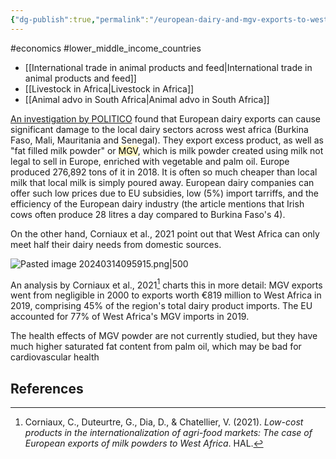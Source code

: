 ```yaml
---
{"dg-publish":true,"permalink":"/european-dairy-and-mgv-exports-to-west-africa/","created":"2024-03-14T10:31:20.000+00:00","updated":"2025-09-28T23:51:13.782+01:00"}
---
```


#economics #lower_middle_income_countries 

- [[International trade in animal products and feed\|International trade in animal products and feed]]
- [[Livestock in Africa\|Livestock in Africa]]
- [[Animal advo in South Africa\|Animal advo in South Africa]]

[An investigation by POLITICO](https://www.politico.eu/interactive/the-eu-milk-lookalike-that-is-devastating-west-africas-dairy-sector/) found that European dairy exports can cause significant damage to the local dairy sectors across west africa (Burkina Faso, Mali, Mauritania and Senegal). They export excess product, as well as "fat filled milk powder" or <mark style="background: #FFF3A3A6;">MGV</mark>, which is milk powder created using milk not legal to sell in Europe, enriched with vegetable and palm oil. Europe produced 276,892 tons of it in 2018. It is often so much cheaper than local milk that local milk is simply poured away. European dairy companies can offer such low prices due to EU subsidies, low (5%) import tarriffs, and the efficiency of the European dairy industry (the article mentions that Irish cows often produce 28 litres a day compared to Burkina Faso's 4).

On the other hand, Corniaux et al., 2021 point out that West Africa can only meet half their dairy needs from domestic sources.

![Pasted image 20240314095915.png|500](/img/user/Pasted%20image%2020240314095915.png)

An analysis by Corniaux et al., 2021[^1] charts this in more detail: MGV exports went from negligible in 2000 to exports worth €819 million to West Africa in 2019, comprising 45% of the region's total dairy product imports. The EU accounted for 77% of West Africa's MGV imports in 2019. 

The health effects of MGV powder are not currently studied, but they have much higher saturated fat content from palm oil, which may be bad for cardiovascular health

## References
[^1]: Corniaux, C., Duteurtre, G., Dia, D., & Chatellier, V. (2021). _Low-cost products in the internationalization of agri-food markets: The case of European exports of milk powders to West Africa_. HAL.